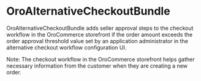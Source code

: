# OroAlternativeCheckoutBundle

OroAlternativeCheckoutBundle adds seller approval steps to the checkout workflow in the OroCommerce storefront if the order amount exceeds the order approval threshold value set by an application administrator in the alternative checkout workflow configuration UI.

Note: The checkout workflow in the OroCommerce storefront helps gather necessary information from the customer when they are creating a new order.

